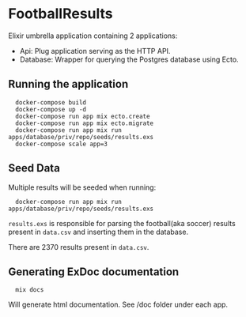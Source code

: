 # FootballResults

Elixir umbrella application containing 2 applications:

* Api: Plug application serving as the HTTP API.
* Database: Wrapper for querying the Postgres database using Ecto.

## Running the application

```
  docker-compose build
  docker-compose up -d
  docker-compose run app mix ecto.create
  docker-compose run app mix ecto.migrate
  docker-compose run app mix run apps/database/priv/repo/seeds/results.exs
  docker-compose scale app=3
```

## Seed Data

Multiple results will be seeded when running:
```
  docker-compose run app mix run apps/database/priv/repo/seeds/results.exs
```

`results.exs` is responsible for parsing the football(aka soccer) results present
in `data.csv` and inserting them in the database.

There are 2370 results present in `data.csv`.

## Generating ExDoc documentation

```
  mix docs
```  

Will generate html documentation. See /doc folder under each app.
